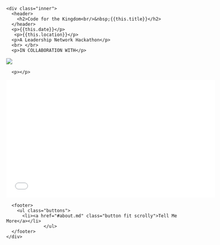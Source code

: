 <section id="banner">

  <!--
    ".inner" is set up as an inline-block so it automatically expands
    in both directions to fit whatever's inside it. This means it won't
    automatically wrap lines, so be sure to use line breaks where
    appropriate (<br />).
  -->
    <div class="inner">
      <header>
        <h2>Code for the Kingdom<br/>&nbsp;{{this.title}}</h2>
      </header>
      <p>{{this.date}}</p>
       <p>{{this.location}}</p>
      <p>A Leadership Network Hackathon</p>
      <br> </br>
      <p>IN COLLABORATION WITH</p>

<a href="https://indigitous.org/c4tk-project/" target="_blank">
<img style="max-width:100%"  src="{{assets}}/images/sponsors/{{this.logo}}"/>
  </a>


      <p></p>
 <div class="video-container"><iframe width="560" height="315" src="//www.youtube.com/embed/ZMslhITXiNI?rel=0" frameborder="0" allowfullscreen></iframe></div>

     
      <footer>
        <ul class="buttons">
          <li><a href="#about.md" class="button fit scrolly">Tell Me More</a></li>
                  </ul>
      </footer>
    </div>

</section>